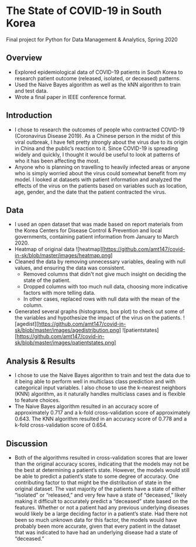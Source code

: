 # The State of COVID-19 in South Korea 
Final project for Python for Data Management & Analytics, Spring 2020

## Overview
* Explored epidemiological data of COVID-19 patients in South Korea to research patient outcome (released, isolated, or deceased) patterns.
* Used the Naive Bayes algorithm as well as the kNN algorithm to train and test data.
* Wrote a final paper in IEEE conference format.

## Introduction
* I chose to research the outcomes of people who contracted COVID-19 (Coronavirus Disease 2019). As a Chinese person in the midst of this viral outbreak, I have felt pretty strongly about the virus due to its origin in China and the public’s reaction to it. Since COVID-19 is spreading widely and quickly, I thought it would be useful to look at patterns of who it has been affecting the most. 
* Anyone who is planning on travelling to heavily infected areas or anyone who is simply worried about the virus could somewhat benefit from my model. I looked at datasets with patient information and analyzed the effects of the virus on the patients based on variables such as location, age, gender, and the date that the patient contracted the virus. 

## Data
* I used an open dataset that was made based on report materials from the Korea Centers for Disease Control & Prevention and local governments, containing patient information from January to March 2020.
* Heatmap of original data
![heatmap][https://github.com/amt147/covid-in-sk/blob/master/images/heatmap.png]
* Cleaned the data by removing unnecessary variables, dealing with null values, and ensuring the data was consistent.
  - Removed columns that didn't not give much insight on deciding the state of the patient.
  - Dropped columns with too much null data, choosing more indicative factors with more telling data.
  - In other cases, replaced rows with null data with the mean of the column.
* Generated several graphs (histograms, box plot) to check out some of the variables and hypothesize the impact of the virus on the patients.
![agedist][https://github.com/amt147/covid-in-sk/blob/master/images/agedistribution.png] 
![patientstates][https://github.com/amt147/covid-in-sk/blob/master/images/patientstates.png]

## Analysis & Results
* I chose to use the Naive Bayes algorithm to train and test the data due to it being able to perform well in multiclass class prediction and with categorical input variables. I also chose to use the k-nearest neighbors (KNN) algorithm, as it naturally handles multiclass cases and is flexible to feature choices.
* The Naive Bayes algorithm resulted in an accuracy score of approximately 0.717 and a k-fold cross-validation score of approximately 0.643. The KNN algorithm resulted in an accuracy score of 0.778 and a k-fold cross-validation score of 0.654.

## Discussion
* Both of the algorithms resulted in cross-validation scores that are lower than the original accuracy scores, indicating that the models may not be the best at determining a patient’s state. However, the models would still be able to predict a patient’s state to some degree of accuracy. One contributing factor to that might be the distribution of state in the original dataset. The vast majority of the patients have a state of either “isolated” or “released,” and very few have a state of “deceased,” likely making it difficult to accurately predict a “deceased” state based on the features. 
Whether or not a patient had any previous underlying diseases would likely be a large deciding factor in a patient’s state. Had there not been so much unknown data for this factor, the models would have probably been more accurate, given that every patient in the dataset that was indicated to have had an underlying disease had a state of “deceased.” 
